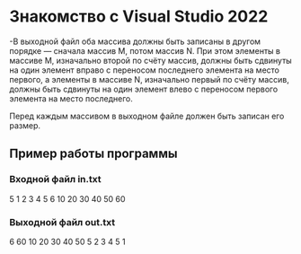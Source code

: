 # Знакомство с Visual Studio 2022

-В выходной файл оба массива должны быть записаны в другом порядке —
сначала массив M, потом массив N. При этом элементы в массиве M, 
изначально второй по счёту массив, должны быть сдвинуты на один элемент 
вправо с переносом последнего элемента на место первого, а элементы 
в массиве N, изначально первый по счёту массив, должны быть сдвинуты 
на один элемент влево с переносом первого элемента на место последнего.

Перед каждым массивом в выходном файле должен быть записан его размер.

## Пример работы программы

### Входной файл in.txt
5
1 2 3 4 5
6
10 20 30 40 50 60


### Выходной файл out.txt
6
60 10 20 30 40 50
5
2 3 4 5 1